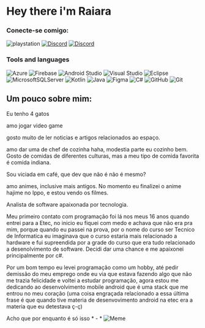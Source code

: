 # Hey there i'm Raiara

### Conecte-se comigo:

![playstation](https://img.shields.io/badge/PlayStation-003791?style=for-the-badge&logo=playstation&logoColor=white) 
[![Discord](https://img.shields.io/badge/Discord-7289DA?style=for-the-badge&logo=discord&logoColor=white)](https://www.discord.com/in/raiarauju/)
[![Discord](https://img.shields.io/badge/LinkedIn-0077B5?style=for-the-badge&logo=linkedin&logoColor=white)](https://www.linkedin.com/in/raiara-a-6541a3193/)


### Tools and languages

![Azure](https://img.shields.io/badge/microsoft%20azure-0089D6?style=for-the-badge&logo=microsoft-azure&logoColor=white)
![Firebase](https://img.shields.io/badge/Firebase-039BE5?style=for-the-badge&logo=Firebase&logoColor=white)
![Android Studio](https://img.shields.io/badge/Android%20Studio-3DDC84.svg?style=for-the-badge&logo=android-studio&logoColor=white)
![Visual Studio](https://img.shields.io/badge/Visual%20Studio-5C2D91.svg?style=for-the-badge&logo=visual-studio&logoColor=white)
![Eclipse](https://img.shields.io/badge/Eclipse-FE7A16.svg?style=for-the-badge&logo=Eclipse&logoColor=white)
![MicrosoftSQLServer](https://img.shields.io/badge/Microsoft%20SQL%20Server-CC2927?style=for-the-badge&logo=microsoft%20sql%20server&logoColor=white)
![Kotlin](https://img.shields.io/badge/kotlin-%237F52FF.svg?style=for-the-badge&logo=kotlin&logoColor=white)
![Java](https://img.shields.io/badge/java-%23ED8B00.svg?style=for-the-badge&logo=openjdk&logoColor=white)
![Figma](https://img.shields.io/badge/figma-%23F24E1E.svg?style=for-the-badge&logo=figma&logoColor=white)
![C#](https://img.shields.io/badge/c%23-%23239120.svg?style=for-the-badge&logo=c-sharp&logoColor=white)
![GitHub](https://img.shields.io/badge/github-%23121011.svg?style=for-the-badge&logo=github&logoColor=white)
![Git](https://img.shields.io/badge/git-%23F05033.svg?style=for-the-badge&logo=git&logoColor=white)

## Um pouco sobre mim:

Eu tenho 4 gatos

amo jogar video game 

gosto muito de ler noticias e artigos relacionados ao espaço.

amo dar uma de chef de cozinha haha, modestia parte eu cozinho bem. Gosto de comidas de diferentes culturas, mas a meu tipo de comida favorita é comida indiana.

Sou viciada em café, que dev que não é não é mesmo?

amo animes, inclusive mais antigos. No momento eu finalizei o anime hajime no Ippo, e estou vendo os filmes.

Analista de software apaixonada por tecnologia.

Meu primeiro contato com programação foi lá nos meus 16 anos quando entrei para a Etec, no inicio eu fiquei com medo e achava que não era pra mim, porque quando eu passei na prova, por o nome do curso ser Tecnico de Informatica eu imaginava que o curso estaria mais relacionado a hardware e fui supreendida por a grade do curso que era tudo relacionado a desenolvimento de software. Decidi dar uma chance e me apaixonei principalmente por c#.

Por um bom tempo eu levei programação como um hobby, até pedir demissão do meu emprego onde eu via que estava fazendo algo que não me trazia felicidade e voltei a estudar programação, agora estou me dedicando ao desenvolvimento mobile android que é uma stack que me entrou no meu coração (uma coisa engraçada relacionado a essa última frase é que quando tive materia de desenvovimento android na etec era a materia que eu detestava ç-ç)

Acho que por enquanto é só isso * - *
![Meme](https://media2.giphy.com/media/fPOm3oqOWNFOMlLH1I/giphy.gif?cid=ecf05e470pr0iqgj93ilvklkdyxtzzruuki0axxw4wqw2tbo&ep=v1_gifs_related&rid=giphy.gif&ct=g)

